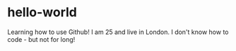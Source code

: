 # hello-world
Learning how to use Github! 
I am 25 and live in London. I don't know how to code - but not for long!
